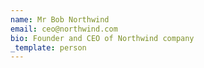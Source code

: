 ```yaml
---
name: Mr Bob Northwind
email: ceo@northwind.com
bio: Founder and CEO of Northwind company
_template: person
---
```


